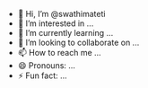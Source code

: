 - 👋 Hi, I’m @swathimateti
- 👀 I’m interested in ...
- 🌱 I’m currently learning ...
- 💞️ I’m looking to collaborate on ...
- 📫 How to reach me ...
- 😄 Pronouns: ...
- ⚡ Fun fact: ...

<!---
swathimateti/swathimateti is a ✨ special ✨ repository because its `README.md` (this file) appears on your GitHub profile.
You can click the Preview link to take a look at your changes.
--->
